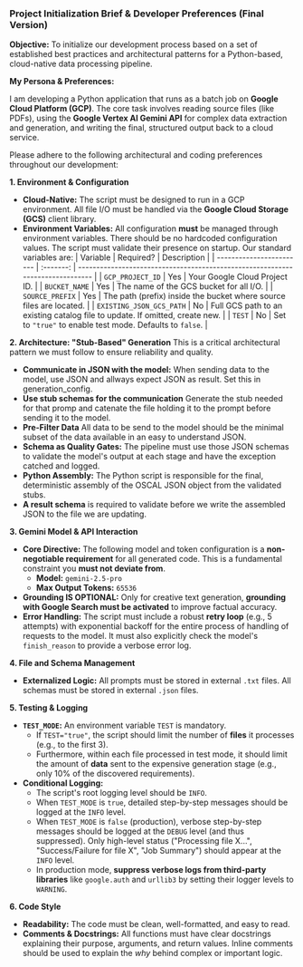 ### **Project Initialization Brief & Developer Preferences (Final Version)**

**Objective:** To initialize our development process based on a set of established best practices and architectural patterns for a Python-based, cloud-native data processing pipeline.

**My Persona & Preferences:**

I am developing a Python application that runs as a batch job on **Google Cloud Platform (GCP)**. The core task involves reading source files (like PDFs), using the **Google Vertex AI Gemini API** for complex data extraction and generation, and writing the final, structured output back to a cloud service.

Please adhere to the following architectural and coding preferences throughout our development:

**1. Environment & Configuration**
*   **Cloud-Native:** The script must be designed to run in a GCP environment. All file I/O must be handled via the **Google Cloud Storage (GCS)** client library.
*   **Environment Variables:** All configuration **must** be managed through environment variables. There should be no hardcoded configuration values. The script must validate their presence on startup. Our standard variables are:
    | Variable                 | Required? | Description                                                                    |
    | ------------------------ | :-------: | ------------------------------------------------------------------------------ |
    | `GCP_PROJECT_ID`         |    Yes    | Your Google Cloud Project ID.                                                  |
    | `BUCKET_NAME`            |    Yes    | The name of the GCS bucket for all I/O.                                        |
    | `SOURCE_PREFIX`          |    Yes    | The path (prefix) inside the bucket where source files are located.            |
    | `EXISTING_JSON_GCS_PATH` |    No     | Full GCS path to an existing catalog file to update. If omitted, create new.   |
    | `TEST`                   |    No     | Set to `"true"` to enable test mode. Defaults to `false`.                      |

**2. Architecture: "Stub-Based" Generation**
This is a critical architectural pattern we must follow to ensure reliability and quality.
*   **Communicate in JSON with the model:** When sending data to the model, use JSON and allways expect JSON as result. Set this in generation_config.
*   **Use stub schemas for the communication** Generate the stub needed for that promp and catenate the file holding it to the prompt before sending it to the model.
*   **Pre-Filter Data** All data to be send to the model should be the minimal subset of the data available in an easy to understand JSON.
*   **Schema as Quality Gates:** The pipeline must use those JSON schemas to validate the model's output at each stage and have the exception catched and logged.
*   **Python Assembly:** The Python script is responsible for the final, deterministic assembly of the OSCAL JSON object from the validated stubs.
*   **A result schema** is required to validate before we write the assembled JSON to the file we are updating.


**3. Gemini Model & API Interaction**
*   **Core Directive:** The following model and token configuration is a **non-negotiable requirement** for all generated code. This is a fundamental constraint you **must not deviate from**.
    *   **Model:** `gemini-2.5-pro`
    *   **Max Output Tokens:** `65536`
*   **Grounding IS OPTIONAL:** Only for creative text generation, **grounding with Google Search must be activated** to improve factual accuracy.
*   **Error Handling:** The script must include a robust **retry loop** (e.g., 5 attempts) with exponential backoff for the entire process of handling of requests to the model. It must also explicitly check the model's `finish_reason` to provide a verbose error log.

**4. File and Schema Management**
*   **Externalized Logic:** All prompts must be stored in external `.txt` files. All schemas must be stored in external `.json` files.


**5. Testing & Logging**
*   **`TEST_MODE`:** An environment variable `TEST` is mandatory.
    *   If `TEST="true"`, the script should limit the number of **files** it processes (e.g., to the first 3).
    *   Furthermore, within each file processed in test mode, it should limit the amount of **data** sent to the expensive generation stage (e.g., only 10% of the discovered requirements).
*   **Conditional Logging:**
    *   The script's root logging level should be `INFO`.
    *   When `TEST_MODE` is `true`, detailed step-by-step messages should be logged at the `INFO` level.
    *   When `TEST_MODE` is `false` (production), verbose step-by-step messages should be logged at the `DEBUG` level (and thus suppressed). Only high-level status ("Processing file X...", "Success/Failure for file X", "Job Summary") should appear at the `INFO` level.
    *   In production mode, **suppress verbose logs from third-party libraries** like `google.auth` and `urllib3` by setting their logger levels to `WARNING`.

**6. Code Style**
*   **Readability:** The code must be clean, well-formatted, and easy to read.
*   **Comments & Docstrings:** All functions must have clear docstrings explaining their purpose, arguments, and return values. Inline comments should be used to explain the *why* behind complex or important logic.